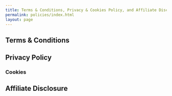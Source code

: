 ```yaml
---
title: Terms & Conditions, Privacy & Cookies Policy, and Affiliate Disclosure
permalink: policies/index.html
layout: page
---
```

## Terms & Conditions

## Privacy Policy

### Cookies

## Affiliate Disclosure
